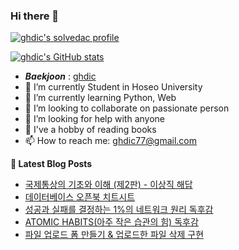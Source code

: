 ### Hi there 👋

[![ghdic's solvedac profile](http://mazassumnida.wtf/api/v2/generate_badge?boj=ghdic)](https://solved.ac/profile/ghdic)

[![ghdic's GitHub stats](https://github-readme-stats.vercel.app/api?username=ghdic&show_icons=true&theme=onedark)](https://github.com/ghdic/github-readme-stats)
- __*Baekjoon*__ : [ghdic](http://icpc.me/ghdic)
- 🔭 I’m currently Student in Hoseo University
- 🌱 I’m currently learning Python, Web
- 👯 I’m looking to collaborate on passionate person 
- 🤔 I’m looking for help with anyone
- 💬 I've a hobby of reading books
- 📫 How to reach me: ghdic77@gmail.com


**📕 Latest Blog Posts**
<!-- BLOG-POST-LIST:START -->
- [국제통상의 기초와 이해 (제2판) - 이상직 해답](https://marinelifeirony.tistory.com/130)
- [데이터베이스 오픈북 치트시트](https://marinelifeirony.tistory.com/128)
- [성공과 실패를 결정하는 1%의 네트워크 원리 독후감](https://marinelifeirony.tistory.com/127)
- [ATOMIC HABITS(아주 작은 습관의 힘) 독후감](https://marinelifeirony.tistory.com/126)
- [파일 업로드 폼 만들기 & 업로드한 파일 삭제 구현](https://marinelifeirony.tistory.com/125)
<!-- BLOG-POST-LIST:END -->